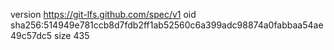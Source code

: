 version https://git-lfs.github.com/spec/v1
oid sha256:514949e781ccb8d7fdb2ff1ab52560c6a399adc98874a0fabbaa54ae49c57dc5
size 435
